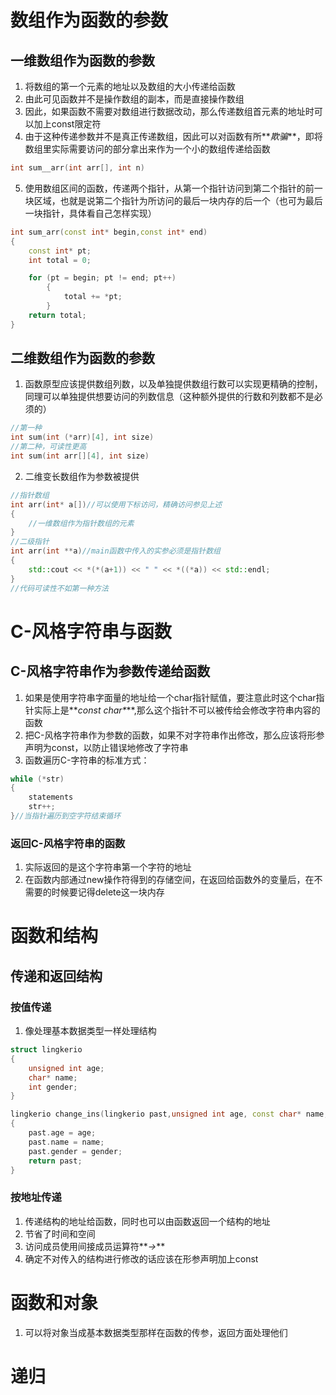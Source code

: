 # 数组作为函数的参数
## 一维数组作为函数的参数

1. 将数组的第一个元素的地址以及数组的大小传递给函数
2. 由此可见函数并不是操作数组的副本，而是直接操作数组
3. 因此，如果函数不需要对数组进行数据改动，那么传递数组首元素的地址时可以加上const限定符
4. 由于这种传递参数并不是真正传递数组，因此可以对函数有所**_欺骗_**，即将数组里实际需要访问的部分拿出来作为一个小的数组传递给函数
```cpp
int sum__arr(int arr[], int n)
```

5. 使用数组区间的函数，传递两个指针，从第一个指针访问到第二个指针的前一块区域，也就是说第二个指针为所访问的最后一块内存的后一个（也可为最后一块指针，具体看自己怎样实现）
```cpp
int sum_arr(const int* begin,const int* end)
{
    const int* pt;
    int total = 0;

    for (pt = begin; pt != end; pt++)
        {
            total += *pt;
        }
    return total;
}
```
## 二维数组作为函数的参数

1. 函数原型应该提供数组列数，以及单独提供数组行数可以实现更精确的控制，同理可以单独提供想要访问的列数信息（这种额外提供的行数和列数都不是必须的）
```cpp
//第一种
int sum(int (*arr)[4], int size)
//第二种，可读性更高
int sum(int arr[][4], int size)
```

2. 二维变长数组作为参数被提供
```cpp
//指针数组
int arr(int* a[])//可以使用下标访问，精确访问参见上述
{
    //一维数组作为指针数组的元素
}
//二级指针
int arr(int **a)//main函数中传入的实参必须是指针数组
{
    std::cout << *(*(a+1)) << " " << *((*a)) << std::endl;
}
//代码可读性不如第一种方法
```
# C-风格字符串与函数
## C-风格字符串作为参数传递给函数

1. 如果是使用字符串字面量的地址给一个char指针赋值，要注意此时这个char指针实际上是**_const char*_**,那么这个指针不可以被传给会修改字符串内容的函数
2. 把C-风格字符串作为参数的函数，如果不对字符串作出修改，那么应该将形参声明为const，以防止错误地修改了字符串
3. 函数遍历C-字符串的标准方式：
```cpp
while (*str)
{
    statements
	str++;
}//当指针遍历到空字符结束循环
```
### 返回C-风格字符串的函数

1. 实际返回的是这个字符串第一个字符的地址
2. 在函数内部通过new操作符得到的存储空间，在返回给函数外的变量后，在不需要的时候要记得delete这一块内存
# 函数和结构
## 传递和返回结构
### 按值传递

1. 像处理基本数据类型一样处理结构
```cpp
struct lingkerio
{
	unsigned int age;
	char* name;
	int gender;
}

lingkerio change_ins(lingkerio past,unsigned int age, const char* name, int gender)
{
    past.age = age;
    past.name = name;
    past.gender = gender;
    return past;
}
```
### 按地址传递

1. 传递结构的地址给函数，同时也可以由函数返回一个结构的地址
2. 节省了时间和空间
3. 访问成员使用间接成员运算符**_->_**
4. 确定不对传入的结构进行修改的话应该在形参声明加上const
# 函数和对象

1. 可以将对象当成基本数据类型那样在函数的传参，返回方面处理他们
# 递归

